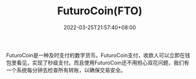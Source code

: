 ﻿---
weight: 
title: "FuturoCoin(FTO)"
description: "FuturoCoin是一种及时支付的数字货币"
date: 2022-03-25T21:57:40+08:00
lastmod: 2022-03-25T16:45:40+08:00
draft: false
authors: ["Metabd"]
featuredImage: "futurocoinfto.webp"
link: ""
tags: ["数字代币","FuturoCoin(FTO)"]
categories: ["navigation"]
navigation: ["数字代币"]
lightgallery: true
toc: true
pinned: false
recommend: false
recommend1: false
---
FuturoCoin是一种及时支付的数字货币。FuturoCoin支付，收款人可以立即在钱包里看见，实现了秒级支付。而且使用FuturoCoin还不用担心双花问题，我们有一个系统每分钟去检查所有转账，以确保交易安全。
